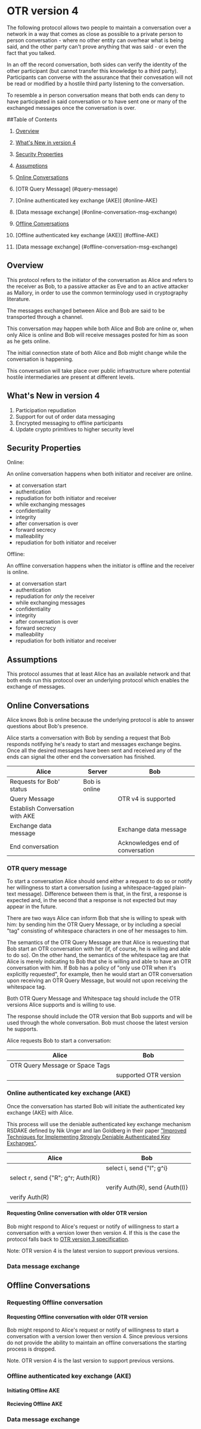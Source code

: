 # OTR version 4

The following protocol allows two people to maintain a conversation over a network in a way that comes as close as possible to a private person to person conversation - where no other entity can overhear what is being said, and the other party can't prove anything that was said - or even the fact that you talked.

In an off the record conversation, both sides can verify the identity of the other participant (but cannot transfer this knowledge to a third party). Participants can converse with the assurance that their convesation will not be read or modified by a hostile third party listening to the conversation.

To resemble a in person conversation means that both ends can deny to
have participated in said conversation or to have sent one or many of
the exchanged messages once the conversation is over.

##Table of Contents

1. [Overview](#overview)

1. [What's New in version 4](#whats-new)

2. [Security Properties](#security-properties)

3. [Assumptions](#assumptions)

4. [Online Conversations](#online-conversation)
  1. [OTR Query Message] (#query-message)
  2. [Online authenticated key exchange (AKE)] (#online-AKE)
  3. [Data message exchange] (#online-conversation-msg-exchange)

5. [Offline Conversations](#offline-conversation)
  1. [Offline authenticated key exchange (AKE)] (#offline-AKE)
  2. [Data message exchange] (#offline-conversation-msg-exchange)

## Overview <a name="overview"></a>

This protocol refers to the initiator of the conversation as Alice
and refers to the receiver as Bob, to a passive attacker as Eve and 
to an active attacker as Mallory, in order to use the common 
terminology used in cryptography literature.

The messages exchanged between Alice and Bob are said to be
transported through a channel.

This conversation may happen while both Alice and Bob are online or,
when only Alice is online and Bob will receive messages posted for him
as soon as he gets online.

The initial connection state of both Alice and Bob might change while
the conversation is happening.

This conversation will take place over public infrastructure where
potential hostile intermediaries are present at different levels.

## What's New in version 4 <a name="whats-new"></a>

1. Participation repudiation
2. Support for out of order data messaging
3. Encrypted messaging to offline participants
4. Update crypto primitives to higher security level

## Security Properties <a name="security-properties"></a>

Online:

An online conversation happens when both initiator and receiver are
online.
* at conversation start
 * authentication
 * repudiation for both initiator and receiver
* while exchanging messages
 * confidentiality
 * integrity
* after conversation is over
 * forward secrecy
 * malleability
 * repudiation for both initiator and receiver

Offline:

An offline conversation happens when the initiator is offline and the receiver is
online.
* at conversation start
 * authentication
 * repudiation for *only* the receiver
* while exchanging messages
 * confidentiality
 * integrity
* after conversation is over
 * forward secrecy
 * malleability
 * repudiation for both initiator and receiver

## Assumptions <a name="assumptions"></a>

This protocol assumes that at least Alice has an available network and that both ends run this protocol over an underlying protocol which enables the exchange of messages.


## Online Conversations <a name="online-conversation"></a>

Alice knows Bob is online because the underlying protocol is
able to answer questions about Bob's presence.

Alice starts a conversation with Bob by sending a request that
Bob responds notifying he's ready to start and messages exchange
begins. Once all the desired messages have been sent and received any
of the ends can signal the other end the conversation has finished.

| Alice                           | Server        | Bob                              |
|---------------------------------|---------------|----------------------------------|
| Requests for Bob' status        | Bob is online |                                  |
| Query Message                   |               | OTR v4 is supported              |
| Establish Conversation with AKE |               |                                  |
| Exchange data message           |               | Exchange data message            |
| End conversation                |               | Acknowledges end of conversation |

### OTR query message <a name="query-message"></a>

To start a conversation Alice should send either a request to do so or
notify her willingness to start a conversation (using a whitespace-tagged
plain-text message). Difference between them is that, in the first,
a response is expected and, in the second that a response is not expected
but may appear in the future.

There are two ways Alice can inform Bob that she is willing to speak
with him: by sending him the OTR Query Message, or by including a special
"tag" consisting of whitespace characters in one of her messages to him.

The semantics of the OTR Query Message are that Alice is requesting that
Bob start an OTR conversation with her (if, of course, he is willing and
able to do so). On the other hand, the semantics of the whitespace tag are
that Alice is merely indicating to Bob that she is willing and able to have
an OTR conversation with him. If Bob has a policy of "only use OTR when it's
explicitly requested", for example, then he would start an OTR conversation
upon receiving an OTR Query Message, but would not upon receiving the
whitespace tag.

Both OTR Query Message and Whitespace tag should include the OTR
versions Alice supports and is willing to use.

The response should include the OTR version that Bob supports and will be used
through the whole conversation. Bob must choose the latest version he supports.

Alice requests Bob to start a conversation:

| Alice                            | Bob                   |
|----------------------------------|-----------------------|
| OTR Query Message or Space Tags  |                       |
|                                  | supported OTR version |


### Online authenticated key exchange (AKE) <a name="online-AKE"></a>

Once the conversation has started Bob will initiate the authenticated key
exchange (AKE) with Alice.

This process will use the deniable authenticated key exchange
mechanism RSDAKE defined by Nik Unger and Ian Goldberg in their paper 
["Improved Techniques for Implementing Strongly Deniable
Authenticated Key Exchanges"][1].

| Alice                              | Bob                            |
|------------------------------------|--------------------------------|
|                                    | select i, send {"I"; g^i}      |
| select r, send {"R"; g^r; Auth(R)} |                                |
|                                    | verify Auth(R), send {Auth(I)} |
| verify Auth(R)                     |                                |

#### Requesting Online conversation with older OTR version

Bob might respond to Alice's request or notify of willingness to start a
conversation with a version lower then version 4. If this is the
case the protocol falls back to [OTR version 3 specification][2].

Note: OTR version 4 is the latest version to support previous versions.

### Data message exchange

## Offline Conversations <a name="offline-conversation"></a>

### Requesting Offline conversation

#### Requesting Offline conversation with older OTR version

Bob might respond to Alice's request or notify of willingness to start a
conversation with a version lower then version 4. Since previous
versions do not provide the ability to maintain an offline
conversations the starting process is dropped.

Note. OTR version 4 is the last version to support previous versions.

### Offline authenticated key exchange (AKE)

#### Initiating Offline AKE
#### Recieving Offline AKE

### Data message exchange

[1]: http://cacr.uwaterloo.ca/techreports/2016/cacr2016-06.pdf
[2]: https://otr.cypherpunks.ca/Protocol-v3-4.0.0.html
